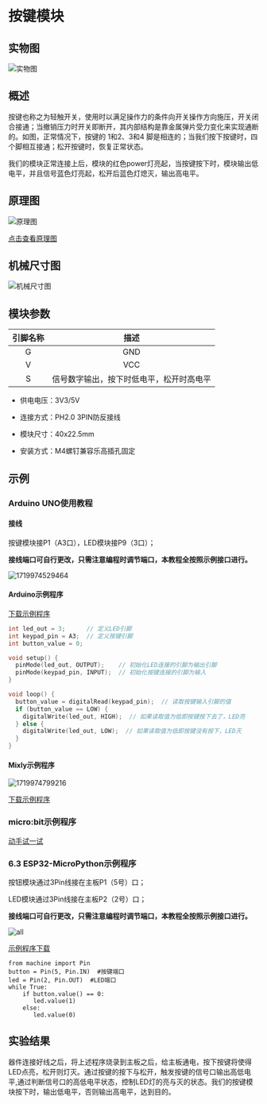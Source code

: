 # 按键模块

## 实物图

![实物图](picture/button_module.png)

## 概述

按键也称之为轻触开关，使用时以满足操作力的条件向开关操作方向施压，开关闭合接通；当撤销压力时开关即断开，其内部结构是靠金属弹片受力变化来实现通断的。如图，正常情况下，按键的 1和2、3和4 脚是相连的；当我们按下按键时，四个脚相互接通；松开按键时，恢复正常状态。

​我们的模块正常连接上后，模块的红色power灯亮起，当按键按下时，模块输出低电平，并且信号蓝色灯亮起，松开后蓝色灯熄灭，输出高电平。

## 原理图

![原理图](picture/button_module_schematic.png)

<a href="zh-cn/ph2.0_sensors/base_input_module/button_module/button_module_schematic.pdf" target="_blank">点击查看原理图</a>

## 机械尺寸图

![机械尺寸图](picture/button_assembly.png)

## 模块参数

| 引脚名称 |                   描述                   |
| :------: | :--------------------------------------: |
|    G     |                   GND                    |
|    V     |                   VCC                    |
|    S     | 信号数字输出，按下时低电平，松开时高电平 |

- 供电电压：3V3/5V

- 连接方式：PH2.0 3PIN防反接线

- 模块尺寸：40x22.5mm

- 安装方式：M4螺钉兼容乐高插孔固定

## 示例

### Arduino UNO使用教程

#### 接线

按键模块接P1（A3口），LED模块接P9（3口）；

**接线端口可自行更改，只需注意编程时调节端口，本教程全按照示例接口进行。**

![1719974529464](picture/1719974529464.png)

#### Arduino示例程序

<a href="zh-cn/ph2.0_sensors/base_input_module/button_module/button_module.zip" download>下载示例程序</a>

```c
int led_out = 3;      // 定义LED引脚
int keypad_pin = A3;  // 定义按键引脚
int button_value = 0;

void setup() {
  pinMode(led_out, OUTPUT);    // 初始化LED连接的引脚为输出引脚
  pinMode(keypad_pin, INPUT);  // 初始化按键连接的引脚为输入
}

void loop() {
  button_value = digitalRead(keypad_pin);  // 读取按键输入引脚的值
  if (button_value == LOW) {
    digitalWrite(led_out, HIGH);  // 如果读取值为低即按键按下去了，LED亮
  } else {
    digitalWrite(led_out, LOW);  // 如果读取值为低即按键没有按下，LED灭
  }
}
```

#### Mixly示例程序

![1719974799216](picture/1719974799216.png)

<a href="zh-cn/ph2.0_sensors/base_input_module/button_module/Button_Mixly_demo.zip" download>下载示例程序</a>

### micro:bit示例程序

<a href="https://makecode.microbit.org/_bHkRLAeXDeMo" target="_blank">动手试一试</a>

### 6.3 ESP32-MicroPython示例程序

按钮模块通过3Pin线接在主板P1（5号）口；

LED模块通过3Pin线接在主板P2（2号）口；

**接线端口可自行更改，只需注意编程时调节端口，本教程全按照示例接口进行。**

![all](picture/all.png)

<a href="zh-cn/ph2.0_sensors/base_input_module/button_module/MicroPython.zip" download>示例程序下载</a>

```
from machine import Pin
button = Pin(5, Pin.IN)  #按键端口
led = Pin(2, Pin.OUT)  #LED端口
while True:
    if button.value() == 0:
       led.value(1)  
    else:
       led.value(0)
```

## 实验结果

器件连接好线之后，将上述程序烧录到主板之后，给主板通电，按下按键将使得LED点亮，松开则灯灭。通过按键的按下与松开，触发按键的信号口输出高低电平,通过判断信号口的高低电平状态，控制LED灯的亮与灭的状态。我们的按键模块按下时，输出低电平，否则输出高电平，达到目的。
